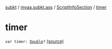 [subkt](../../index.md) / [myaa.subkt.ass](../index.md) / [ScriptInfoSection](index.md) / [timer](./timer.md)

# timer

`var timer: `[`Double`](https://kotlinlang.org/api/latest/jvm/stdlib/kotlin/-double/index.html)`?` [(source)](https://github.com/Myaamori/SubKt/blob/0.1.12/src/main/kotlin/myaa/subkt/ass/parser.kt#L820)